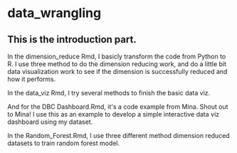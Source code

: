 # data_wrangling

## This is the introduction part.

In the dimension_reduce Rmd, I basicly transform the code from Python to R. I use three method to do the dimension reducing work, and do a little bit data visualization work to see if the dimension is successfully reduced and how it performs.

In the data_viz Rmd, I try several methods to finish the basic data viz. 

And for the DBC Dashboard.Rmd, it's a code example from Mina. Shout out to Mina! I use this as an example to develop a simple interactive data viz dashboard using my dataset.

In the Random_Forest.Rmd, I use three different method dimension reduced datasets to train random forest model.
